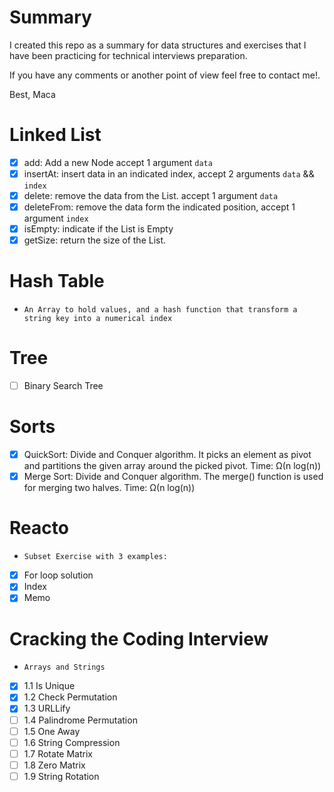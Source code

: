 # Summary

I created this repo as a summary for data structures and exercises that I have been practicing
for technical interviews preparation.

If you have any comments or another point of view feel free to contact me!.

Best,
Maca

# Linked List

- [x] add: Add a new Node accept 1 argument `data`
- [x] insertAt: insert data in an indicated index, accept 2 arguments `data` && `index`
- [x] delete: remove the data from the List. accept 1 argument `data`
- [x] deleteFrom: remove the data form the indicated position, accept 1 argument `index`
- [x] isEmpty: indicate if the List is Empty
- [x] getSize: return the size of the List.

# Hash Table

- `An Array to hold values, and a hash function that transform a string key into a numerical index`

# Tree

- [ ] Binary Search Tree

# Sorts

- [x] QuickSort: Divide and Conquer algorithm. It picks an element as pivot and partitions the given array around the picked pivot. Time: Ω(n log(n))
- [x] Merge Sort: Divide and Conquer algorithm. The merge() function is used for merging two halves. Time: Ω(n log(n))

# Reacto

- `Subset Exercise with 3 examples:`
- [x] For loop solution
- [x] Index
- [x] Memo

# Cracking the Coding Interview

- `Arrays and Strings`
- [x] 1.1 Is Unique
- [x] 1.2 Check Permutation
- [x] 1.3 URLLify
- [ ] 1.4 Palindrome Permutation
- [ ] 1.5 One Away
- [ ] 1.6 String Compression
- [ ] 1.7 Rotate Matrix
- [ ] 1.8 Zero Matrix
- [ ] 1.9 String Rotation
